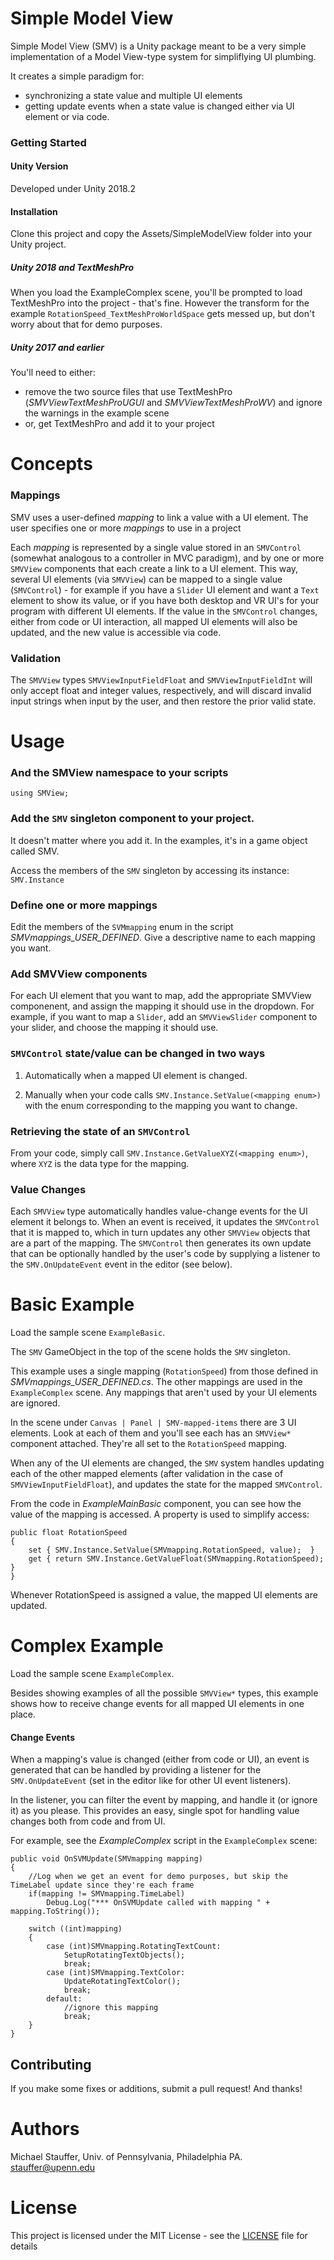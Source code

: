 # Simple Model View

Simple Model View (SMV) is a Unity package meant to be a very simple implementation of a Model View-type system for simpliflying UI plumbing. 

It creates a simple paradigm for:
- synchronizing a state value and multiple UI elements
- getting update events when a state value is changed either via UI element or via code.

### Getting Started

#### Unity Version
Developed under Unity 2018.2

#### Installation

Clone this project and copy the Assets/SimpleModelView folder into your Unity project.

##### Unity 2018 and TextMeshPro
When you load the ExampleComplex scene, you'll be prompted to load TextMeshPro into the project - that's fine. However the transform for the example `RotationSpeed_TextMeshProWorldSpace` gets messed up, but don't worry about that for demo purposes.

##### Unity 2017 and earlier
You'll need to either:

- remove the two source files that use TextMeshPro (_SMVViewTextMeshProUGUI_ and _SMVViewTextMeshProWV_) and ignore the warnings in the example scene
- or, get TextMeshPro and add it to your project

# Concepts

### Mappings
SMV uses a user-defined _mapping_ to link a value with a UI element. The user specifies one or more _mappings_ to use in a project

Each _mapping_ is represented by a single value stored in an `SMVControl` (somewhat analogous to a controller in MVC paradigm), and by one or more `SMVView` components that each create a link to a UI element. This way, several UI elements (via `SMVView`) can be mapped to a single value (`SMVControl`) - for example if you have a `Slider` UI element and want a `Text` element to show its value, or if you have both desktop and VR UI's for your program with different UI elements. If the value in the `SMVControl` changes, either from code or UI interaction, all mapped UI elements will also be updated, and the new value is accessible via code.

### Validation

The `SMVView` types `SMVViewInputFieldFloat` and `SMVViewInputFieldInt` will only accept float and integer values, respectively, and will discard invalid input strings when input by the user, and then restore the prior valid state.

# Usage

### And the SMView namespace to your scripts
`using SMView;` 

### Add the `SMV` singleton component to your project.
It doesn't matter where you add it. In the examples, it's in a game object called SMV.

Access the members of the `SMV` singleton by accessing its instance: `SMV.Instance`

### Define one or more mappings
Edit the members of the `SVMmapping` enum in the script _SMVmappings\_USER\_DEFINED_. Give a descriptive name to each mapping you want.

### Add SMVView components
For each UI element that you want to map, add the appropriate SMVView componenent, and assign the mapping it should use in the dropdown. For example, if you want to map a `Slider`, add an `SMVViewSlider` component to your slider, and choose the mapping it should use.

### `SMVControl` state/value can be changed in two ways
1) Automatically when a mapped UI element is changed.

2) Manually when your code calls `SMV.Instance.SetValue(<mapping enum>)` with the enum corresponding to the mapping you want to change.

### Retrieving the state of an `SMVControl`

From your code, simply call `SMV.Instance.GetValueXYZ(<mapping enum>)`, where `XYZ` is the data type for the mapping.

### Value Changes

Each `SMVView` type automatically handles value-change events for the UI element it belongs to. When an event is received, it updates the `SMVControl` that it is mapped to, which in turn updates any other `SMVView` objects that are a part of the mapping. The `SMVControl` then generates its own update that can be optionally handled by the user's code by supplying a listener to the `SMV.OnUpdateEvent` event in the editor (see below).

# Basic Example

Load the sample scene `ExampleBasic`.

The `SMV` GameObject in the top of the scene holds the `SMV` singleton.

This example uses a single mapping (`RotationSpeed`) from those defined in _SMVmappings_USER_DEFINED.cs_. The other mappings are used in the `ExampleComplex` scene. Any mappings that aren't used by your UI elements are ignored.

In the scene under `Canvas | Panel | SMV-mapped-items` there are 3 UI elements. Look at each of them and you'll see each has an `SMVView*` component attached. They're all set to the `RotationSpeed` mapping.

When any of the UI elements are changed, the `SMV` system handles updating each of the other mapped elements (after validation in the case of `SMVViewInputFieldFloat`), and updates the state for the mapped `SMVControl`.

From the code in _ExampleMainBasic_ component, you can see how the value of the mapping is accessed. A property is used to simplify access:

	public float RotationSpeed
	{
	    set { SMV.Instance.SetValue(SMVmapping.RotationSpeed, value);  }
	    get { return SMV.Instance.GetValueFloat(SMVmapping.RotationSpeed); }
	}

Whenever RotationSpeed is assigned a value, the mapped UI elements are updated.

# Complex Example

Load the sample scene `ExampleComplex`.

Besides showing examples of all the possible `SMVView*` types, this example shows how to receive change events for all mapped UI elements in one place.

#### Change Events

When a mapping's value is changed (either from code or UI), an event is generated that can be handled by providing a listener for the `SMV.OnUpdateEvent` (set in the editor like for other UI event listeners).

In the listener, you can filter the event by mapping, and handle it (or ignore it) as you please. This provides an easy, single spot for handling value changes both from code and from UI. 

For example, see the _ExampleComplex_ script in the `ExampleComplex` scene:

    public void OnSVMUpdate(SMVmapping mapping)
    {
        //Log when we get an event for demo purposes, but skip the TimeLabel update since they're each frame
        if(mapping != SMVmapping.TimeLabel)
            Debug.Log("*** OnSVMUpdate called with mapping " + mapping.ToString());

        switch ((int)mapping)
        {
            case (int)SMVmapping.RotatingTextCount:
                SetupRotatingTextObjects();
                break;
            case (int)SMVmapping.TextColor:
                UpdateRotatingTextColor();
                break;
            default:
				//ignore this mapping
                break;
        }
    }   

## Contributing

If you make some fixes or additions, submit a pull request! And thanks!

# Authors

Michael Stauffer, Univ. of Pennsylvania, Philadelphia PA.
stauffer@upenn.edu

# License

This project is licensed under the MIT License - see the [LICENSE](LICENSE) file for details

